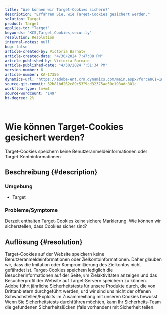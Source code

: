 ```yaml
---
title: "Wie können wir Target-Cookies sichern?"
description: "Erfahren Sie, wie Target-Cookies gesichert werden."
solution: Target
product: Target
applies-to: "Target"
keywords: "KCS,Target,Cookies,security"
resolution: Resolution
internal-notes: null
bug: false
article-created-by: Victoria Barnato
article-created-date: "4/30/2024 7:47:08 PM"
article-published-by: Victoria Barnato
article-published-date: "4/30/2024 7:51:34 PM"
version-number: 6
article-number: KA-17356
dynamics-url: "https://adobe-ent.crm.dynamics.com/main.aspx?forceUCI=1&pagetype=entityrecord&etn=knowledgearticle&id=978b596c-2a07-ef11-9f8a-6045bd0a08d9"
source-git-commit: 32b81bd262c89c5379cd32375ae50c198adc801c
workflow-type: tm+mt
source-wordcount: '149'
ht-degree: 2%

---
```


# Wie können Target-Cookies gesichert werden?


Target-Cookies speichern keine Benutzeranmeldeinformationen oder Target-Kontoinformationen.

## Beschreibung {#description}


### <b>Umgebung</b>

- Target




### <b>Probleme/Symptome</b>

Derzeit enthalten Target-Cookies keine sichere Markierung. Wie können wir sicherstellen, dass Cookies sicher sind?


## Auflösung {#resolution}


Target-Cookies auf der Website speichern keine Benutzeranmeldeinformationen oder Zielkontoinformationen. Daher glauben wir, dass die Imitation oder Kompromittierung des Zielkontos nicht gefährdet ist. Target-Cookies speichern lediglich die Besucherinformationen auf der Seite, um Zielaktivitäten anzeigen und das Besucherprofil der Website auf Target-Servern speichern zu können.
 
Adobe führt jährliche Sicherheitstests für unsere Produkte durch, die von Drittanbietern durchgeführt werden, und wir sind uns nicht der offenen Schwachstellen/Exploits im Zusammenhang mit unseren Cookies bewusst. Wenn Sie Sicherheitstests durchführen möchten, kann Ihr Sicherheits-Team die gefundenen Sicherheitslücken (falls vorhanden) mit Sicherheit teilen.
